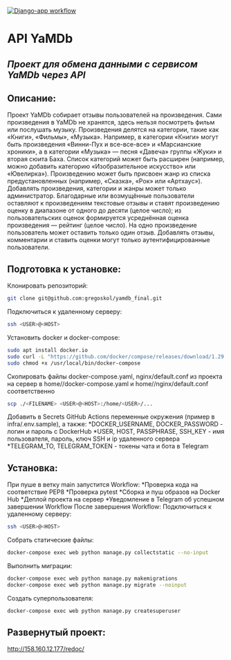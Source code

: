 [![Django-app workflow](https://github.com/gregoskol/yamdb_final/actions/workflows/yamdb_workflow.yml/badge.svg)](https://github.com/gregoskol/yamdb_final/actions/workflows/yamdb_workflow.yml)
# API YaMDb 
## _Проект для обмена данными с сервисом YaMDb через API_
## Описание:
Проект YaMDb собирает отзывы пользователей на произведения. Сами произведения в YaMDb не хранятся, здесь нельзя посмотреть фильм или послушать музыку.
Произведения делятся на категории, такие как «Книги», «Фильмы», «Музыка». Например, в категории «Книги» могут быть произведения «Винни-Пух и все-все-все» и «Марсианские хроники», а в категории «Музыка» — песня «Давеча» группы «Жуки» и вторая сюита Баха. Список категорий может быть расширен (например, можно добавить категорию «Изобразительное искусство» или «Ювелирка»).
Произведению может быть присвоен жанр из списка предустановленных (например, «Сказка», «Рок» или «Артхаус»).
Добавлять произведения, категории и жанры может только администратор.
Благодарные или возмущённые пользователи оставляют к произведениям текстовые отзывы и ставят произведению оценку в диапазоне от одного до десяти (целое число); из пользовательских оценок формируется усреднённая оценка произведения — рейтинг (целое число). На одно произведение пользователь может оставить только один отзыв.
Добавлять отзывы, комментарии и ставить оценки могут только аутентифицированные пользователи.

## Подготовка к установке:
Клонировать репозиторий:
```sh
git clone git@github.com:gregoskol/yamdb_final.git
```
Подключиться к удаленному серверу:
```sh
ssh <USER>@<HOST>
```
Установить docker и docker-compose:
```sh
sudo apt install docker.io
sudo curl -L "https://github.com/docker/compose/releases/download/1.29.2/docker-compose-$(uname -s)-$(uname -m)" -o /usr/local/bin/docker-compose
sudo chmod +x /usr/local/bin/docker-compose
```
Скопировать файлы docker-compose.yaml, nginx/default.conf из проекта на сервер в home/<USER>/docker-compose.yaml и home/<USER>/nginx/default.conf соответственно
```sh
scp ./<FILENAME> <USER>@<HOST>:/home/<USER>/...
```
Добавить в Secrets GitHub Actions переменные окружения (пример в infra/.env.sample), а также:
*DOCKER_USERNAME, DOCKER_PASSWORD  - логин и пароль с DockerHub
*USER, HOST, PASSPHRASE, SSH_KEY - имя пользователя, пароль, ключ SSH и ip удаленного сервера
*TELEGRAM_TO, TELEGRAM_TOKEN - токены чата и бота в Telegram

## Установка:
При пуше в ветку main запустится Workflow:
*Проверка кода на соответствие PEP8
*Проверка pytest
*Сборка и пуш образов на Docker Hub
*Деплой проекта на сервер
*Уведомление в Telegram об успешном завершении Workflow
После завершения Workflow:
Подключиться к удаленному серверу:
```sh
ssh <USER>@<HOST>
```
Собрать статические файлы:
```sh
docker-compose exec web python manage.py collectstatic --no-input
```
Выполнить миграции:
```sh
docker-compose exec web python manage.py makemigrations
docker-compose exec web python manage.py migrate --noinput
```
Создать суперпользователя:
```sh
docker-compose exec web python manage.py createsuperuser
```

## Развернутый проект:
http://158.160.12.177/redoc/